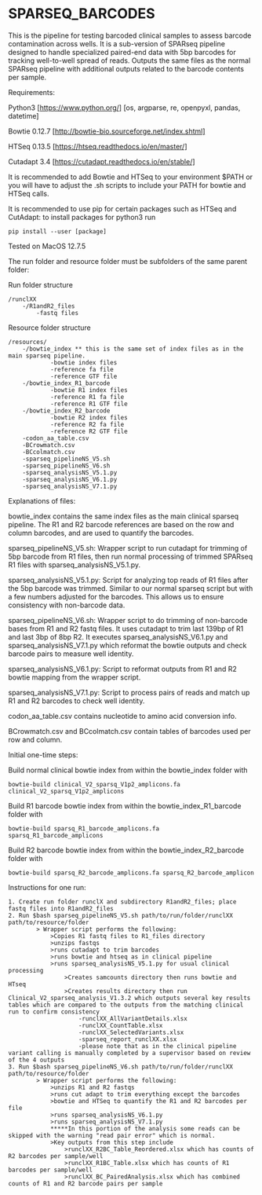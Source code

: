 # SPARSEQ_BARCODES


This is the pipeline for testing barcoded clinical samples to assess barcode contamination across wells. It is a sub-version of SPARseq pipeline designed to handle specialized paired-end data with 5bp barcodes for tracking well-to-well spread of reads. Outputs the same files as the normal SPARseq pipeline with additional outputs related to the barcode contents per sample.


Requirements:

Python3 [https://www.python.org/] [os, argparse, re, openpyxl, pandas, datetime]

Bowtie 0.12.7 [http://bowtie-bio.sourceforge.net/index.shtml]

HTSeq 0.13.5 [https://htseq.readthedocs.io/en/master/]

Cutadapt 3.4 [https://cutadapt.readthedocs.io/en/stable/]

It is recommended to add Bowtie and HTSeq to your environment $PATH or you will have to adjust the .sh scripts to include your PATH for bowtie and HTSeq calls.

It is recommended to use pip for certain packages such as HTSeq and CutAdapt: to install packages for python3 run
```
pip install --user [package]
```

Tested on MacOS 12.7.5

The run folder and resource folder must be subfolders of the same parent folder:

Run folder structure

	/runclXX
		-/R1andR2_files
			-fastq files

Resource folder structure

	/resources/
		-/bowtie_index ** this is the same set of index files as in the main sparseq pipeline.
				-bowtie index files
				-reference fa file
				-reference GTF file
		-/bowtie_index_R1_barcode 
				-bowtie R1 index files
				-reference R1 fa file
				-reference R1 GTF file
		-/bowtie_index_R2_barcode
				-bowtie R2 index files
				-reference R2 fa file
				-reference R2 GTF file
		-codon_aa_table.csv
		-BCrowmatch.csv
		-BCcolmatch.csv
		-sparseq_pipelineNS_V5.sh
		-sparseq_pipelineNS_V6.sh
		-sparseq_analysisNS_V5.1.py
		-sparseq_analysisNS_V6.1.py
		-sparseq_analysisNS_V7.1.py

Explanations of files:

bowtie_index contains the same index files as the main clinical sparseq pipeline. The R1 and R2 barcode references are based on the row and column barcodes, and are used to quantify the barcodes. 

sparseq_pipelineNS_V5.sh: Wrapper script to run cutadapt for trimming of 5bp barcode from R1 files, then run normal processing of trimmed SPARseq R1 files with sparseq_analysisNS_V5.1.py.

sparseq_analysisNS_V5.1.py: Script for analyzing top reads of R1 files after the 5bp barcode was trimmed. Similar to our normal sparseq script but with a few numbers adjusted for the barcodes. This allows us to ensure consistency with non-barcode data.

sparseq_pipelineNS_V6.sh: Wrapper script to do trimming of non-barcode bases from R1 and R2 fastq files. It uses cutadapt to trim last 139bp of R1 and last 3bp of 8bp R2. It executes sparseq_analysisNS_V6.1.py and sparseq_analysisNS_V7.1.py which reformat the bowtie outputs and check barcode pairs to measure well identity.

sparseq_analysisNS_V6.1.py: Script to reformat outputs from R1 and R2 bowtie mapping from the wrapper script.

sparseq_analysisNS_V7.1.py: Script to process pairs of reads and match up R1 and R2 barcodes to check well identity.

codon_aa_table.csv contains nucleotide to amino acid conversion info.

BCrowmatch.csv and BCcolmatch.csv contain tables of barcodes used per row and column.



Initial one-time steps:

Build normal clinical bowtie index from within the bowtie_index folder with 
```
bowtie-build clinical_V2_sparsq_V1p2_amplicons.fa clinical_V2_sparsq_V1p2_amplicons
```
Build R1 barcode bowtie index from within the bowtie_index_R1_barcode folder with
```
bowtie-build sparsq_R1_barcode_amplicons.fa sparsq_R1_barcode_amplicons
```
Build R2 barcode bowtie index from within the bowtie_index_R2_barcode folder with
```
bowtie-build sparsq_R2_barcode_amplicons.fa sparsq_R2_barcode_amplicon
```


Instructions for one run:
```
1. Create run folder runclX and subdirectory R1andR2_files; place fastq files into R1andR2_files
2. Run $bash sparseq_pipelineNS_V5.sh path/to/run/folder/runclXX path/to/resource/folder
		> Wrapper script performs the following: 
			>Copies R1 fastq files to R1_files directory
			>unzips fastqs
			>runs cutadapt to trim barcodes
			>runs bowtie and htseq as in clinical pipeline
			>runs sparseq_analysisNS_V5.1.py for usual clinical processing
				>Creates samcounts directory then runs bowtie and HTseq
				>Creates results directory then run Clinical_V2_sparseq_analysis_V1.3.2 which outputs several key results tables which are compared to the outputs from the matching clinical run to confirm consistency
					-runclXX_AllVariantDetails.xlsx
					-runclXX_CountTable.xlsx
					-runclXX_SelectedVariants.xlsx
					-sparseq_report_runclXX.xlsx
					-please note that as in the clinical pipeline variant calling is manually completed by a supervisor based on review of the 4 outputs 
3. Run $bash sparseq_pipelineNS_V6.sh path/to/run/folder/runclXX path/to/resource/folder
		> Wrapper script performs the following:
			>unzips R1 and R2 fastqs
			>runs cut adapt to trim everything except the barcodes
			>bowtie and HTSeq to quantify the R1 and R2 barcodes per file
			>runs sparseq_analysisNS_V6.1.py
			>runs sparseq_analysisNS_V7.1.py
			*****In this portion of the analysis some reads can be skipped with the warning "read pair error" which is normal.
			>Key outputs from this step include
				>runclXX_R2BC_Table_Reordered.xlsx which has counts of R2 barcodes per sample/well
				>runclXX_R1BC_Table.xlsx which has counts of R1 barcodes per sample/well
				>runclXX_BC_PairedAnalysis.xlsx which has combined counts of R1 and R2 barcode pairs per sample
```



